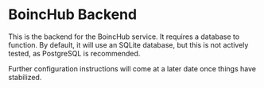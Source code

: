 # BoincHub Backend

This is the backend for the BoincHub service. It requires a database to function.
By default, it will use an SQLite database, but this is not actively tested, as
PostgreSQL is recommended.

Further configuration instructions will come at a later date once things have
stabilized.
